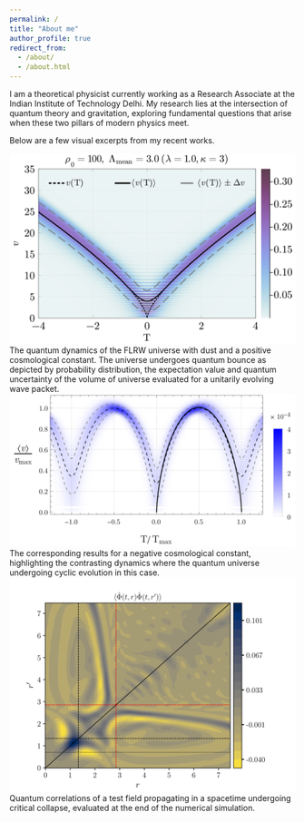 ```yaml
---
permalink: /
title: "About me"
author_profile: true
redirect_from: 
  - /about/
  - /about.html
---
```


I am a theoretical physicist currently working as a Research Associate at the Indian Institute of Technology Delhi. My research lies at the intersection of quantum theory and gravitation, exploring fundamental questions that arise when these two pillars of modern physics meet.

Below are a few visual excerpts from my recent works.
<tr>
    <td><img src="/images/QC1.png" width="600"/></td>
</tr>
The quantum dynamics of the FLRW universe with dust and a positive cosmological constant. The universe undergoes quantum bounce as depicted by probability distribution, the expectation value and quantum uncertainty of the volume of universe evaluated for a unitarily evolving wave packet.
<tr>
    <td><img src="/images/QC3.png" width="600"/></td>
</tr>
The corresponding results for a negative cosmological constant, highlighting the contrasting dynamics where the quantum universe undergoing cyclic evolution in this case.
<tr>
    <td><img src="/images/contour_plot_A=5.0.png" width="600"/></td>
</tr>
Quantum correlations of a test field propagating in a spacetime undergoing critical collapse, evaluated at the end of the numerical simulation.

